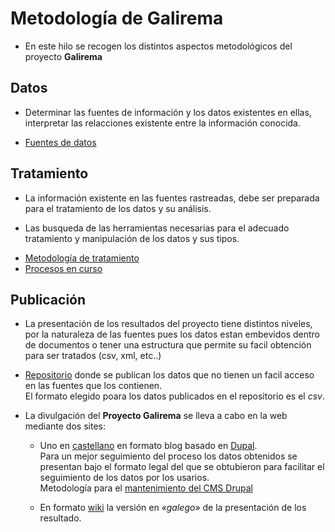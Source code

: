 
# Metodología de Galirema

* En este hilo se recogen los distintos aspectos metodológicos del proyecto __Galirema__

## Datos

* Determinar las fuentes de información y los datos existentes en ellas, interpretar las relacciones existente entre la información conocida.

+ [Fuentes de datos](indiceFuentes.md)

## Tratamiento

* La información existente en las fuentes rastreadas, debe ser preparada para el tratamiento de los datos y su análisis.

* Las busqueda de las herramientas necesarias para el adecuado tratamiento y manipulación de los datos y sus tipos.

+ [Metodología de tratamiento](indiceMetodos.md)
+ [Procesos en curso](IndiceProcesos.md)

## Publicación

* La presentación de los resultados del proyecto tiene distintos niveles, por la naturaleza de las fuentes pues los datos estan embevidos dentro de documentos o tener una estructura que permite su facil obtención para ser tratados (csv, xml, etc..)

+ [Repositorio](repoGithub.md) donde se publican los datos que no tienen un facil acceso en las fuentes que los contienen.  
El formato elegido poara los datos publicados en el repositorio es el _csv_.

+ La divulgación del __Proyecto Galirema__ se lleva a cabo en la web mediante dos sites: 

  * Uno en [castellano](http:www.galiciamarineira.info) en formato blog basado en [Dupal](https://www.drupal.org/).  
  Para un mejor seguimiento del proceso los datos obtenidos se presentan bajo el formato legal del que se obtubieron para facilitar el seguimiento de los datos por los usarios.  
  Metodología para el [mantenimiento del CMS Drupal](MantenimientoDrupal.md)
  
  * En formato [wiki](http://es.galirema.wikia.com/wiki/Wiki_Galirema) la versión en _«galego»_ de la presentación de los resultado.


